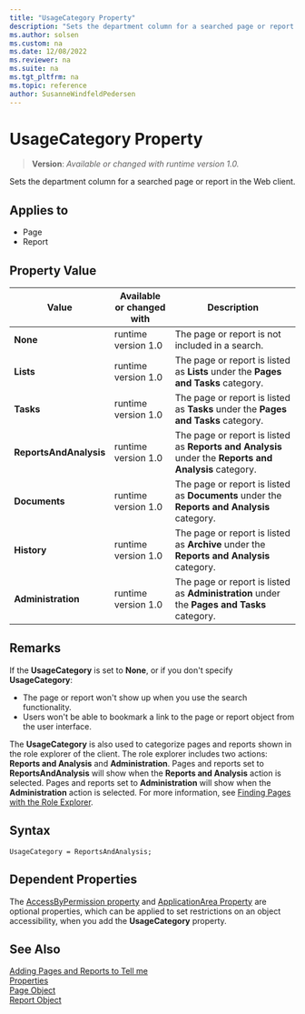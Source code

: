 ```yaml
---
title: "UsageCategory Property"
description: "Sets the department column for a searched page or report in the Web client."
ms.author: solsen
ms.custom: na
ms.date: 12/08/2022
ms.reviewer: na
ms.suite: na
ms.tgt_pltfrm: na
ms.topic: reference
author: SusanneWindfeldPedersen
---
```

[//]: # (START>DO_NOT_EDIT)
[//]: # (IMPORTANT:Do not edit any of the content between here and the END>DO_NOT_EDIT.)
[//]: # (Any modifications should be made in the .xml files in the ModernDev repo.)
# UsageCategory Property
> **Version**: _Available or changed with runtime version 1.0._

Sets the department column for a searched page or report in the Web client.

## Applies to
-   Page
-   Report

## Property Value

|Value|Available or changed with|Description|
|-----------|-----------|---------------------------------------|
|**None**|runtime version 1.0|The page or report is not included in a search.|
|**Lists**|runtime version 1.0|The page or report is listed as **Lists** under the **Pages and Tasks** category.|
|**Tasks**|runtime version 1.0|The page or report is listed as **Tasks** under the **Pages and Tasks** category.|
|**ReportsAndAnalysis**|runtime version 1.0|The page or report is listed as **Reports and Analysis** under the **Reports and Analysis** category.|
|**Documents**|runtime version 1.0|The page or report is listed as **Documents** under the **Reports and Analysis** category.|
|**History**|runtime version 1.0|The page or report is listed as **Archive** under the **Reports and Analysis** category.|
|**Administration**|runtime version 1.0|The page or report is listed as **Administration** under the **Pages and Tasks** category.|

[//]: # (IMPORTANT: END>DO_NOT_EDIT)


## Remarks

If the **UsageCategory** is set to **None**, or if you don't specify **UsageCategory**:

- The page or report won't show up when you use the search functionality.  
- Users won't be able to bookmark a link to the page or report object from the user interface.

The **UsageCategory** is also used to categorize pages and reports shown in the role explorer of the client. The role explorer includes two actions: **Reports and Analysis** and **Administration**. Pages and reports set to **ReportsAndAnalysis** will show when the **Reports and Analysis** action is selected. Pages and reports set to **Administration** will show when the **Administration** action is selected. For more information, see [Finding Pages with the Role Explorer](/dynamics365/business-central/ui-role-explorer).

## Syntax

```AL
UsageCategory = ReportsAndAnalysis;  
```

## Dependent Properties

The [AccessByPermission property](devenv-accessbypermission-property.md) and [ApplicationArea Property](devenv-applicationarea-property.md) are optional properties, which can be applied to set restrictions on an object accessibility, when you add the **UsageCategory** property. 

## See Also

[Adding Pages and Reports to Tell me](../devenv-al-menusuite-functionality.md)  
[Properties](devenv-properties.md)  
[Page Object](../devenv-page-object.md)  
[Report Object](../devenv-report-object.md)  
